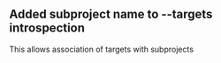 ## Added subproject name to --targets introspection

This allows association of targets with subprojects

